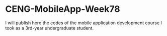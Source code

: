 # CENG-MobileApp-Week78
I will publish here the codes of the mobile application development course I took as a 3rd-year undergraduate student.
